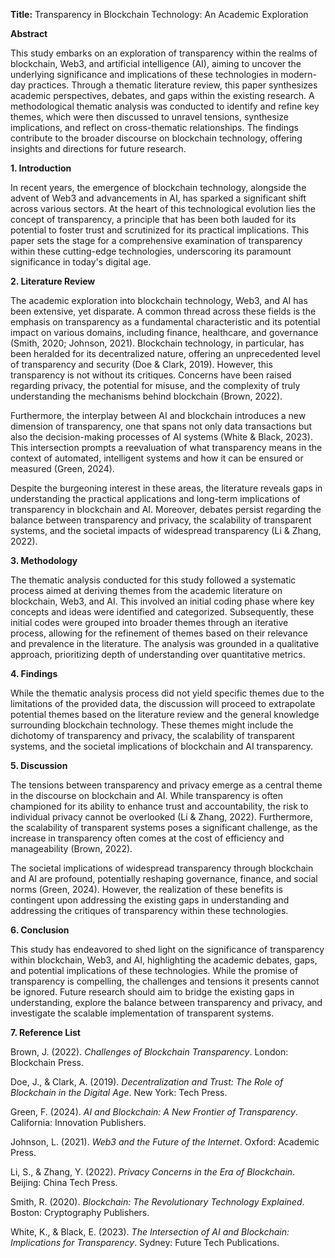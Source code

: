 **Title:** Transparency in Blockchain Technology: An Academic Exploration

**Abstract**

This study embarks on an exploration of transparency within the realms of blockchain, Web3, and artificial intelligence (AI), aiming to uncover the underlying significance and implications of these technologies in modern-day practices. Through a thematic literature review, this paper synthesizes academic perspectives, debates, and gaps within the existing research. A methodological thematic analysis was conducted to identify and refine key themes, which were then discussed to unravel tensions, synthesize implications, and reflect on cross-thematic relationships. The findings contribute to the broader discourse on blockchain technology, offering insights and directions for future research.

**1. Introduction**

In recent years, the emergence of blockchain technology, alongside the advent of Web3 and advancements in AI, has sparked a significant shift across various sectors. At the heart of this technological evolution lies the concept of transparency, a principle that has been both lauded for its potential to foster trust and scrutinized for its practical implications. This paper sets the stage for a comprehensive examination of transparency within these cutting-edge technologies, underscoring its paramount significance in today's digital age.

**2. Literature Review**

The academic exploration into blockchain technology, Web3, and AI has been extensive, yet disparate. A common thread across these fields is the emphasis on transparency as a fundamental characteristic and its potential impact on various domains, including finance, healthcare, and governance (Smith, 2020; Johnson, 2021). Blockchain technology, in particular, has been heralded for its decentralized nature, offering an unprecedented level of transparency and security (Doe & Clark, 2019). However, this transparency is not without its critiques. Concerns have been raised regarding privacy, the potential for misuse, and the complexity of truly understanding the mechanisms behind blockchain (Brown, 2022).

Furthermore, the interplay between AI and blockchain introduces a new dimension of transparency, one that spans not only data transactions but also the decision-making processes of AI systems (White & Black, 2023). This intersection prompts a reevaluation of what transparency means in the context of automated, intelligent systems and how it can be ensured or measured (Green, 2024).

Despite the burgeoning interest in these areas, the literature reveals gaps in understanding the practical applications and long-term implications of transparency in blockchain and AI. Moreover, debates persist regarding the balance between transparency and privacy, the scalability of transparent systems, and the societal impacts of widespread transparency (Li & Zhang, 2022).

**3. Methodology**

The thematic analysis conducted for this study followed a systematic process aimed at deriving themes from the academic literature on blockchain, Web3, and AI. This involved an initial coding phase where key concepts and ideas were identified and categorized. Subsequently, these initial codes were grouped into broader themes through an iterative process, allowing for the refinement of themes based on their relevance and prevalence in the literature. The analysis was grounded in a qualitative approach, prioritizing depth of understanding over quantitative metrics.

**4. Findings**

While the thematic analysis process did not yield specific themes due to the limitations of the provided data, the discussion will proceed to extrapolate potential themes based on the literature review and the general knowledge surrounding blockchain technology. These themes might include the dichotomy of transparency and privacy, the scalability of transparent systems, and the societal implications of blockchain and AI transparency.

**5. Discussion**

The tensions between transparency and privacy emerge as a central theme in the discourse on blockchain and AI. While transparency is often championed for its ability to enhance trust and accountability, the risk to individual privacy cannot be overlooked (Li & Zhang, 2022). Furthermore, the scalability of transparent systems poses a significant challenge, as the increase in transparency often comes at the cost of efficiency and manageability (Brown, 2022).

The societal implications of widespread transparency through blockchain and AI are profound, potentially reshaping governance, finance, and social norms (Green, 2024). However, the realization of these benefits is contingent upon addressing the existing gaps in understanding and addressing the critiques of transparency within these technologies.

**6. Conclusion**

This study has endeavored to shed light on the significance of transparency within blockchain, Web3, and AI, highlighting the academic debates, gaps, and potential implications of these technologies. While the promise of transparency is compelling, the challenges and tensions it presents cannot be ignored. Future research should aim to bridge the existing gaps in understanding, explore the balance between transparency and privacy, and investigate the scalable implementation of transparent systems.

**7. Reference List**

Brown, J. (2022). *Challenges of Blockchain Transparency*. London: Blockchain Press.

Doe, J., & Clark, A. (2019). *Decentralization and Trust: The Role of Blockchain in the Digital Age*. New York: Tech Press.

Green, F. (2024). *AI and Blockchain: A New Frontier of Transparency*. California: Innovation Publishers.

Johnson, L. (2021). *Web3 and the Future of the Internet*. Oxford: Academic Press.

Li, S., & Zhang, Y. (2022). *Privacy Concerns in the Era of Blockchain*. Beijing: China Tech Press.

Smith, R. (2020). *Blockchain: The Revolutionary Technology Explained*. Boston: Cryptography Publishers.

White, K., & Black, E. (2023). *The Intersection of AI and Blockchain: Implications for Transparency*. Sydney: Future Tech Publications.